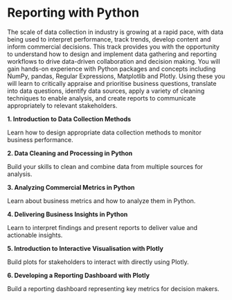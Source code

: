 # **Reporting with Python**

The scale of data collection in industry is growing at a rapid pace, with data being used to interpret performance, track trends, develop content and inform commercial decisions. 
This track provides you with the opportunity to understand how to design and implement data gathering and reporting workflows to drive data-driven collaboration and decision making. 
You will gain hands-on experience with Python packages and concepts including NumPy, pandas, Regular Expressions, Matplotlib and Plotly. 
Using these you will learn to critically appraise and prioritise business questions, translate into data questions, identify data sources, apply a variety of cleaning techniques to enable analysis, and create reports to communicate appropriately to relevant stakeholders. 

**1.	Introduction to Data Collection Methods**

Learn how to design appropriate data collection methods to monitor business performance. 

**2.	Data Cleaning and Processing in Python**

Build your skills to clean and combine data from multiple sources for analysis.

**3.	Analyzing Commercial Metrics in Python**

Learn about business metrics and how to analyze them in Python.

**4.	Delivering Business Insights in Python**

Learn to interpret findings and present reports to deliver value and actionable insights.

**5.	Introduction to Interactive Visualisation with Plotly**

Build plots for stakeholders to interact with directly using Plotly.

**6.	Developing a Reporting Dashboard with Plotly**

Build a reporting dashboard representing key metrics for decision makers.
